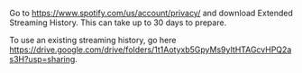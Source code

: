 Go to https://www.spotify.com/us/account/privacy/ and download Extended Streaming History. This can take up to 30 days to prepare.

To use an existing streaming history, go here https://drive.google.com/drive/folders/1t1Aotyxb5GpyMs9yItHTAGcvHPQ2as3H?usp=sharing.
